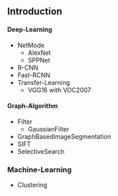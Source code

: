 ## Introduction

#### Deep-Learning
 - NetMode
   - AlexNet
   - SPPNet
 - R-CNN
 - Fast-RCNN
 - Transfer-Learning
   - VGG16 with VOC2007

#### Graph-Algorithm
 - Filter
   - GaussianFilter
 - GraphBasedImageSegmentation
 - SIFT
 - SelectiveSearch

### Machine-Learning
 - Clustering
